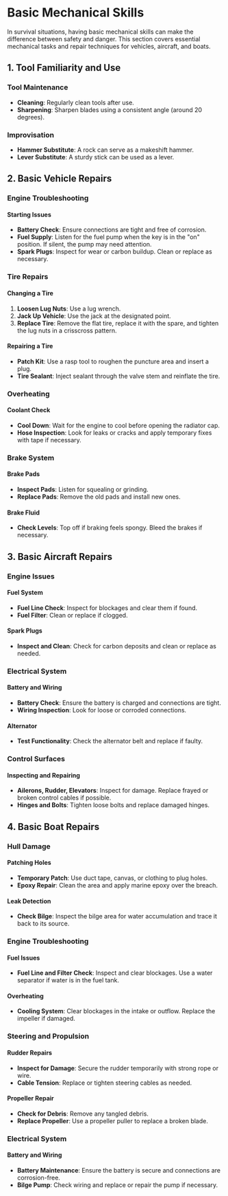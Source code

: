 # Basic Mechanical Skills

In survival situations, having basic mechanical skills can make the difference between safety and danger. This section covers essential mechanical tasks and repair techniques for vehicles, aircraft, and boats.

## 1. Tool Familiarity and Use

### Tool Maintenance
- **Cleaning**: Regularly clean tools after use.
- **Sharpening**: Sharpen blades using a consistent angle (around 20 degrees).

### Improvisation
- **Hammer Substitute**: A rock can serve as a makeshift hammer.
- **Lever Substitute**: A sturdy stick can be used as a lever.

## 2. Basic Vehicle Repairs

### Engine Troubleshooting

#### Starting Issues
- **Battery Check**: Ensure connections are tight and free of corrosion.
- **Fuel Supply**: Listen for the fuel pump when the key is in the "on" position. If silent, the pump may need attention.
- **Spark Plugs**: Inspect for wear or carbon buildup. Clean or replace as necessary.

### Tire Repairs

#### Changing a Tire
1. **Loosen Lug Nuts**: Use a lug wrench.
2. **Jack Up Vehicle**: Use the jack at the designated point.
3. **Replace Tire**: Remove the flat tire, replace it with the spare, and tighten the lug nuts in a crisscross pattern.

#### Repairing a Tire
- **Patch Kit**: Use a rasp tool to roughen the puncture area and insert a plug.
- **Tire Sealant**: Inject sealant through the valve stem and reinflate the tire.

### Overheating

#### Coolant Check
- **Cool Down**: Wait for the engine to cool before opening the radiator cap.
- **Hose Inspection**: Look for leaks or cracks and apply temporary fixes with tape if necessary.

### Brake System

#### Brake Pads
- **Inspect Pads**: Listen for squealing or grinding.
- **Replace Pads**: Remove the old pads and install new ones.

#### Brake Fluid
- **Check Levels**: Top off if braking feels spongy. Bleed the brakes if necessary.

## 3. Basic Aircraft Repairs

### Engine Issues

#### Fuel System
- **Fuel Line Check**: Inspect for blockages and clear them if found.
- **Fuel Filter**: Clean or replace if clogged.

#### Spark Plugs
- **Inspect and Clean**: Check for carbon deposits and clean or replace as needed.

### Electrical System

#### Battery and Wiring
- **Battery Check**: Ensure the battery is charged and connections are tight.
- **Wiring Inspection**: Look for loose or corroded connections.

#### Alternator
- **Test Functionality**: Check the alternator belt and replace if faulty.

### Control Surfaces

#### Inspecting and Repairing
- **Ailerons, Rudder, Elevators**: Inspect for damage. Replace frayed or broken control cables if possible.
- **Hinges and Bolts**: Tighten loose bolts and replace damaged hinges.

## 4. Basic Boat Repairs

### Hull Damage

#### Patching Holes
- **Temporary Patch**: Use duct tape, canvas, or clothing to plug holes.
- **Epoxy Repair**: Clean the area and apply marine epoxy over the breach.

#### Leak Detection
- **Check Bilge**: Inspect the bilge area for water accumulation and trace it back to its source.

### Engine Troubleshooting

#### Fuel Issues
- **Fuel Line and Filter Check**: Inspect and clear blockages. Use a water separator if water is in the fuel tank.

#### Overheating
- **Cooling System**: Clear blockages in the intake or outflow. Replace the impeller if damaged.

### Steering and Propulsion

#### Rudder Repairs
- **Inspect for Damage**: Secure the rudder temporarily with strong rope or wire.
- **Cable Tension**: Replace or tighten steering cables as needed.

#### Propeller Repair
- **Check for Debris**: Remove any tangled debris.
- **Replace Propeller**: Use a propeller puller to replace a broken blade.

### Electrical System

#### Battery and Wiring
- **Battery Maintenance**: Ensure the battery is secure and connections are corrosion-free.
- **Bilge Pump**: Check wiring and replace or repair the pump if necessary.